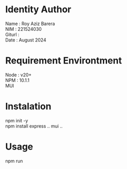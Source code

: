 # Identity Author
Name   : Roy Aziz Barera \
NIM    : 221524030 \
Giturl : \
Date   : August 2024

# Requirement Environtment
Node : v20+ \
NPM  : 10.1.1 \
MUI 

# Instalation
npm init -y \
npm install express .. mui .. 

# Usage
npm run 
